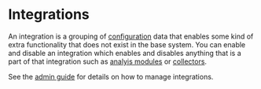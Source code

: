 # Integrations

An integration is a grouping of [configuration](configuration.md) data that enables some kind of extra functionality that does not exist in the base system. You can enable and disable an integration which enables and disables anything that is a part of that integration such as [analyis modules](analysis_module.md) or [collectors](collector.md).

See the [admin guide](../admin/integration.md) for details on how to manage integrations.

